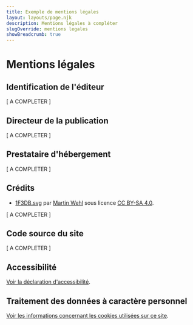 ```yaml
---
title: Exemple de mentions légales
layout: layouts/page.njk
description: Mentions légales à compléter
slugOverride: mentions legales
showBreadcrumb: true
---
```

# Mentions légales

## Identification de l'éditeur

[ A COMPLETER ]

## Directeur de la publication

[ A COMPLETER ]

## Prestataire d'hébergement

[ A COMPLETER ]

## Crédits

- [1F3DB.svg](https://openmoji.org/data/color/svg/1F3DB.svg) par [Martin Wehl](https://openmoji.org/library/#author=Martin%20Wehl) sous licence [CC BY-SA 4.0](https://creativecommons.org/licenses/by-sa/4.0>).

[ A COMPLETER ]

## Code source du site

[ A COMPLETER ]

## Accessibilité

[Voir la déclaration d'accessibilité](/fr/accessibilite/).

## Traitement des données à caractère personnel

[Voir les informations concernant les cookies utilisées sur ce site](/fr/donnees-personnelles/).